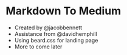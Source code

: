 # Markdown To Medium

- Created by @jacobbennett
- Assistance from @davidhemphill
- Using beard.css for landing page
- More to come later
